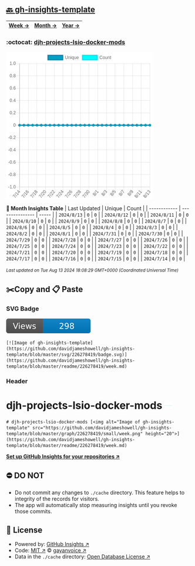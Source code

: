 ## [🔙 gh-insights-template](https://github.com/davidjameshowell/gh-insights-template)
| [**Week →**](https://github.com/davidjameshowell/gh-insights-template/blob/master/readme/226278419/week.md) | [**Month →**](https://github.com/davidjameshowell/gh-insights-template/blob/master/readme/226278419/month.md) | [**Year →**](https://github.com/davidjameshowell/gh-insights-template/blob/master/readme/226278419/year.md) |
 | ------------ | --------------- | ----- |

### :octocat: [djh-projects-lsio-docker-mods](https://github.com/davidjameshowell/djh-projects-lsio-docker-mods)
![Image of gh-insights-template](https://github.com/davidjameshowell/gh-insights-template/blob/master/graph/226278419/large/month.png)

**:calendar: Month Insights Table**
| Last Updated | Unique | Count |
 | ------------ | --------------- | ----- |
 | `2024/8/13` |  `0` | `0` |
 | `2024/8/12` |  `0` | `0` |
 | `2024/8/11` |  `0` | `0` |
 | `2024/8/10` |  `0` | `0` |
 | `2024/8/9` |  `0` | `0` |
 | `2024/8/8` |  `0` | `0` |
 | `2024/8/7` |  `0` | `0` |
 | `2024/8/6` |  `0` | `0` |
 | `2024/8/5` |  `0` | `0` |
 | `2024/8/4` |  `0` | `0` |
 | `2024/8/3` |  `0` | `0` |
 | `2024/8/2` |  `0` | `0` |
 | `2024/8/1` |  `0` | `0` |
 | `2024/7/31` |  `0` | `0` |
 | `2024/7/30` |  `0` | `0` |
 | `2024/7/29` |  `0` | `0` |
 | `2024/7/28` |  `0` | `0` |
 | `2024/7/27` |  `0` | `0` |
 | `2024/7/26` |  `0` | `0` |
 | `2024/7/25` |  `0` | `0` |
 | `2024/7/24` |  `0` | `0` |
 | `2024/7/23` |  `0` | `0` |
 | `2024/7/22` |  `0` | `0` |
 | `2024/7/21` |  `0` | `0` |
 | `2024/7/20` |  `0` | `0` |
 | `2024/7/19` |  `0` | `0` |
 | `2024/7/18` |  `0` | `0` |
 | `2024/7/17` |  `0` | `0` |
 | `2024/7/16` |  `0` | `0` |
 | `2024/7/15` |  `0` | `0` |
 | `2024/7/14` |  `0` | `0` |

<small><i>Last updated on Tue Aug 13 2024 18:08:29 GMT+0000 (Coordinated Universal Time)</i></small>

## ✂️Copy and 📋 Paste
### SVG Badge
[![Image of gh-insights-template](https://github.com/davidjameshowell/gh-insights-template/blob/master/svg/226278419/badge.svg)](https://github.com/davidjameshowell/gh-insights-template/blob/master/readme/226278419/week.md)
```readme
[![Image of gh-insights-template](https://github.com/davidjameshowell/gh-insights-template/blob/master/svg/226278419/badge.svg)](https://github.com/davidjameshowell/gh-insights-template/blob/master/readme/226278419/week.md)
```
### Header
# djh-projects-lsio-docker-mods [<img alt="Image of gh-insights-template" src="https://github.com/davidjameshowell/gh-insights-template/blob/master/graph/226278419/small/week.png" height="20">](https://github.com/davidjameshowell/gh-insights-template/blob/master/readme/226278419/week.md)
```readme
# djh-projects-lsio-docker-mods [<img alt="Image of gh-insights-template" src="https://github.com/davidjameshowell/gh-insights-template/blob/master/graph/226278419/small/week.png" height="20">](https://github.com/davidjameshowell/gh-insights-template/blob/master/readme/226278419/week.md)
```
[**Set up GitHub Insights for your repositories ↗️**](https://github.com/gayanvoice/github-insights)
## ⛔ DO NOT
- Do not commit any changes to `./cache` directory. This feature helps to integrity of the records for visitors.
- The app will automatically stop measuring insights until you revoke those commits.
## 📄 License
- Powered by: [GitHub Insights ↗️](https://github.com/gayanvoice/github-insights)
- Code: [MIT ↗️](./LICENSE) © [gayanvoice ↗️](https://github.com/gayanvoice)
- Data in the `./cache` directory: [Open Database License ↗️](https://opendatacommons.org/licenses/odbl/1-0/)